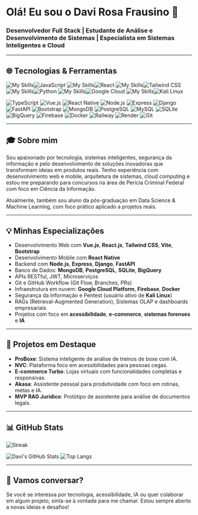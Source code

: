 # Olá! Eu sou o Davi Rosa Frausino 👋

### Desenvolvedor Full Stack | Estudante de Análise e Desenvolvimento de Sistemas | Especialista em Sistemas Inteligentes e Cloud

---
## 🌐 Tecnologias & Ferramentas
![My Skills](https://skillicons.dev/icons?i=js)![JavaScript](https://img.shields.io/badge/-JavaScript-black?style=flat-square\&logo=javascript)
![My Skills](https://skillicons.dev/icons?i=react)![React](https://img.shields.io/badge/-React-61DAFB?style=flat-square\&logo=react)
![My Skills](https://skillicons.dev/icons?i=tailwind)![Tailwind CSS](https://img.shields.io/badge/-Tailwind_CSS-38B2AC?style=flat-square\&logo=tailwind-css)
![My Skills](https://skillicons.dev/icons?i=python)![Python](https://img.shields.io/badge/-Python-3776AB?style=flat-square\&logo=python)
![My Skills](https://skillicons.dev/icons?i=googlecloud)![Google Cloud](https://img.shields.io/badge/-Google%20Cloud-4285F4?style=flat-square\&logo=google-cloud)
![My Skills](https://skillicons.dev/icons?i=linux)![Kali Linux](https://img.shields.io/badge/-Kali_Linux-557C94?style=flat-square\&logo=kalilinux)



![TypeScript](https://img.shields.io/badge/-TypeScript-3178C6?style=flat-square\&logo=typescript)
![Vue.js](https://img.shields.io/badge/-Vue.js-4FC08D?style=flat-square\&logo=vue.js)
![React Native](https://img.shields.io/badge/-React%20Native-20232A?style=flat-square\&logo=react)
![Node.js](https://img.shields.io/badge/-Node.js-339933?style=flat-square\&logo=node.js)
![Express](https://img.shields.io/badge/-Express-black?style=flat-square\&logo=express)
![Django](https://img.shields.io/badge/-Django-092E20?style=flat-square\&logo=django)
![FastAPI](https://img.shields.io/badge/-FastAPI-009688?style=flat-square\&logo=fastapi)
![Bootstrap](https://img.shields.io/badge/-Bootstrap-7952B3?style=flat-square\&logo=bootstrap)
![MongoDB](https://img.shields.io/badge/-MongoDB-47A248?style=flat-square\&logo=mongodb)
![PostgreSQL](https://img.shields.io/badge/-PostgreSQL-336791?style=flat-square\&logo=postgresql)
![MySQL](https://img.shields.io/badge/-MySQL-4479A1?style=flat-square\&logo=mysql)
![SQLite](https://img.shields.io/badge/-SQLite-003B57?style=flat-square\&logo=sqlite)
![BigQuery](https://img.shields.io/badge/-BigQuery-669DF6?style=flat-square\&logo=google-cloud)
![Firebase](https://img.shields.io/badge/-Firebase-FFCA28?style=flat-square\&logo=firebase)
![Docker](https://img.shields.io/badge/-Docker-2496ED?style=flat-square\&logo=docker)
![Railway](https://img.shields.io/badge/-Railway-000000?style=flat-square\&logo=railway)
![Render](https://img.shields.io/badge/-Render-46E3B7?style=flat-square\&logo=render)
![Git](https://img.shields.io/badge/-Git-F05032?style=flat-square\&logo=git)


---
## 🎓 Sobre mim

Sou apaixonado por tecnologia, sistemas inteligentes, segurança da informação e pelo desenvolvimento de soluções inovadoras que transformam ideias em produtos reais. Tenho experiência com desenvolvimento web e mobile, arquitetura de sistemas, cloud computing e estou me preparando para concursos na área de Perícia Criminal Federal com foco em Ciência da Informação.

Atualmente, também sou aluno da pós-graduação em Data Science & Machine Learning, com foco prático aplicado a projetos reais.

---

## 💡 Minhas Especializações

* Desenvolvimento Web com **Vue.js**, **React.js**, **Tailwind CSS**, **Vite**, **Bootstrap**
* Desenvolvimento Mobile com **React Native**
* Backend com **Node.js**, **Express**, **Django**, **FastAPI**
* Banco de Dados: **MongoDB**, **PostgreSQL**, **SQLite**, **BigQuery**
* APIs RESTful, JWT, Microserviços
* Git e GitHub Workflow (Git Flow, Branches, PRs)
* Infraestrutura em nuvem: **Google Cloud Platform**, **Firebase**, **Docker**
* Segurança da Informação e Pentest (usuário ativo de **Kali Linux**)
* RAGs (Retrieval-Augmented Generation), Sistemas OLAP e dashboards empresariais
* Projetos com foco em **acessibilidade**, **e-commerce**, **sistemas forenses** e **IA**

---

## 🚀 Projetos em Destaque

* **ProBoxe**: Sistema inteligente de análise de treinos de boxe com IA. 
* **NVC**: Plataforma foco em acessibilidades para pessoas cegas.
* **E-commerce Turbo**: Lojas virtuais com funcionalidades completas e responsivas.
* **Akasa**: Assistente pessoal para produtividade com foco em rotinas, metas e IA.
* **MVP RAG Jurídico**: Protótipo de assistente para análise de documentos legais.

---

## 📊 GitHub Stats

![Streak](https://github-readme-streak-stats.herokuapp.com/?user=Frausino&theme=blueberry)

![Davi's GitHub Stats](https://github-readme-stats.vercel.app/api?username=Frausino\&show_icons=true\&theme=radical\&count_private=true)
![Top Langs](https://github-readme-stats.vercel.app/api/top-langs/?username=Frausino\&layout=compact\&theme=radical)

---

## 🙌 Vamos conversar?

Se você se interessa por tecnologia, acessibilidade, IA ou quer colaborar em algum projeto, sinta-se à vontade para me chamar. Estou sempre aberto a novas ideias e desafios!

